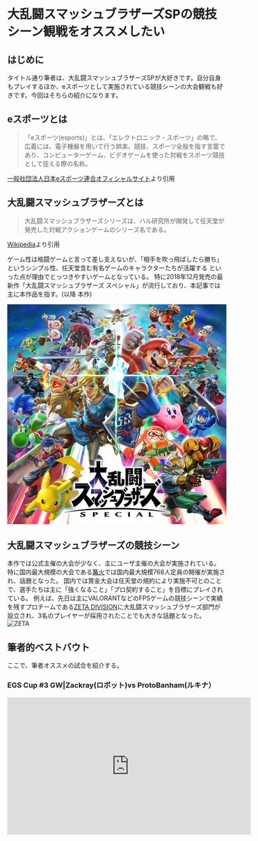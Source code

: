 # 大乱闘スマッシュブラザーズSPの競技シーン観戦をオススメしたい

## はじめに
タイトル通り筆者は、大乱闘スマッシュブラザーズSPが大好きです。自分自身もプレイするほか、eスポーツとして実施されている競技シーンの大会観戦も好きです。今回はそちらの紹介になります。

## eスポーツとは
>「eスポーツ(esports)」とは、「エレクトロニック・スポーツ」の略で、広義には、電子機器を用いて行う娯楽、競技、スポーツ全般を指す言葉であり、コンピューターゲーム、ビデオゲームを使った対戦をスポーツ競技として捉える際の名称。

[一般社団法人日本eスポーツ連合オフィシャルサイト](https://jesu.or.jp/contents/about_esports/)より引用

## 大乱闘スマッシュブラザーズとは
>大乱闘スマッシュブラザーズシリーズは、ハル研究所が開発して任天堂が発売した対戦アクションゲームのシリーズ名である。

[Wikipedia](https://ja.wikipedia.org/wiki/%E5%A4%A7%E4%B9%B1%E9%97%98%E3%82%B9%E3%83%9E%E3%83%83%E3%82%B7%E3%83%A5%E3%83%96%E3%83%A9%E3%82%B6%E3%83%BC%E3%82%BA%E3%82%B7%E3%83%AA%E3%83%BC%E3%82%BA)より引用

ゲーム性は格闘ゲームと言って差し支えないが、「相手を吹っ飛ばしたら勝ち」というシンプル性、任天堂含む有名ゲームのキャラクターたちが活躍する といった点が理由でとっつきやすいゲームとなっている。
特に2018年12月発売の最新作「大乱闘スマッシュブラザーズ スペシャル」が流行しており、本記事では主に本作品を指す。(以降 本作)

![image](https://github.com/a28kato/ssbu/blob/main/image.jpg)

## 大乱闘スマッシュブラザーズの競技シーン
本作では公式主催の大会が少なく、主にユーザ主催の大会が実施されている。
特に国内最大規模の大会である[篝火](https://kagaribi.tokyo/)では国内最大規模768人定員の開催が実施され、話題となった。
国内では賞金大会は任天堂の規約により実施不可とのことで、選手たちは主に「強くなること」「プロ契約すること」を目標にプレイされている。
例えば、先日は主にVALORANTなどのFPSゲームの競技シーンで実績を残すプロチームである[ZETA DIVISION](https://zetadivision.com/)に大乱闘スマッシュブラザーズ部門が設立され、3名のプレイヤーが採用されたことでも大きな話題となった。
![ZETA](https://zetadivision.com/wp-content/uploads/2022/09/ZETA_ANNOUNCE_SSB_220913.jpg)

## 筆者的ベストバウト
ここで、筆者オススメの試合を紹介する。
### EGS Cup #3 GW|Zackray(ロボット)vs ProtoBanham(ルキナ）
<iframe width="560" height="315" src="https://www.youtube.com/embed/9lRLOlPwYiU" title="YouTube video player" frameborder="0" allow="accelerometer; autoplay; clipboard-write; encrypted-media; gyroscope; picture-in-picture" allowfullscreen></iframe>
